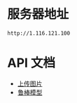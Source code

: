 
# 服务器地址
`http://1.116.121.100`

# API 文档
- [上传图片](api/upload_image.md)
- [鲁棒模型](api/robust_model.md)